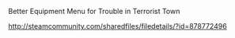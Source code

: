 Better Equipment Menu for Trouble in Terrorist Town

http://steamcommunity.com/sharedfiles/filedetails/?id=878772496
